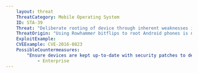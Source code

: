 ```yaml
---
    layout: threat
    ThreatCategory: Mobile Operating System
    ID: STA-39
    Threat: "Deliberate rooting of device through inherent weaknesses in hardware"
    ThreatOrigin: "Using Rowhammer bitflips to root Android phones is now a thing [^D.Goodin-1]"
    ExploitExample:
    CVEExample: CVE-2016-0823
    PossibleCountermeasures:
        "Ensure devices are kept up-to-date with security patches to decrease the likelihood that they can be rooted/jailbroken.":
            - Enterprise
---
```

